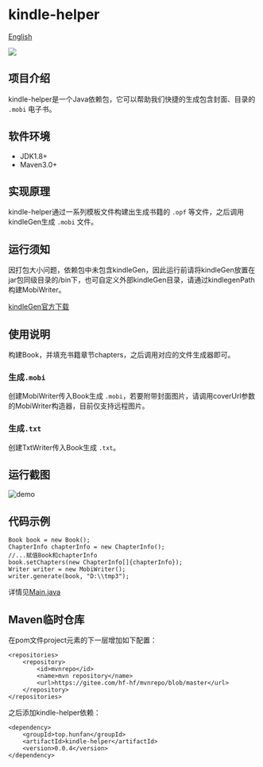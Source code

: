 # kindle-helper

[English](https://github.com/hf-hf/kindle-helper/tree/master/README_EN.md)

<p align="left">
    <a>
    	<img src="https://img.shields.io/badge/JDK-1.8+-brightgreen.svg" >
    </a>
</p>

## 项目介绍
kindle-helper是一个Java依赖包，它可以帮助我们快捷的生成包含封面、目录的 `.mobi` 电子书。

## 软件环境
- JDK1.8+
- Maven3.0+

## 实现原理
kindle-helper通过一系列模板文件构建出生成书籍的 `.opf` 等文件，之后调用kindleGen生成 `.mobi` 文件。

## 运行须知
因打包大小问题，依赖包中未包含kindleGen，因此运行前请将kindleGen放置在jar包同级目录的/bin下，也可自定义外部kindleGen目录，请通过kindlegenPath构建MobiWriter。

[kindleGen官方下载](https://www.amazon.com/gp/feature.html?docId=1000765211)

## 使用说明
构建Book，并填充书籍章节chapters，之后调用对应的文件生成器即可。

### 生成`.mobi`
创建MobiWriter传入Book生成 `.mobi`，若要附带封面图片，请调用coverUrl参数的MobiWriter构造器，目前仅支持远程图片。

### 生成`.txt`
创建TxtWriter传入Book生成 `.txt`。

## 运行截图
![demo](/images/demo.gif)

## 代码示例
```
Book book = new Book();
ChapterInfo chapterInfo = new ChapterInfo();
//...赋值Book和chapterInfo
book.setChapters(new ChapterInfo[]{chapterInfo});
Writer writer = new MobiWriter();
writer.generate(book, "D:\\tmp3");
```
详情见[Main.java](/src/test/java/top/hunfan/kindle/Main.java)

## Maven临时仓库
在pom文件project元素的下一层增加如下配置：

```
<repositories>
    <repository>
        <id>mvnrepo</id>
        <name>mvn repository</name>
        <url>https://gitee.com/hf-hf/mvnrepo/blob/master</url>
    </repository>
</repositories>
```

之后添加kindle-helper依赖：

```
<dependency>
    <groupId>top.hunfan</groupId>
    <artifactId>kindle-helper</artifactId>
    <version>0.0.4</version>
</dependency>
```
